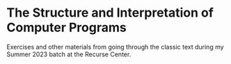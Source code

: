 # The Structure and Interpretation of Computer Programs

Exercises and other materials from going through the classic text during my Summer 2023 batch at the Recurse Center.
